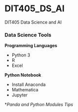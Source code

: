 # DIT405_DS_AI
DIT405 Data Science and AI

### Data Science Tools

**Programming Languages**
- Python 3
- R
- Excel

**Python Notebook**

- Install Anaconda
- Mathematica
- Jupyter


**Panda and Python Modules Tips*


